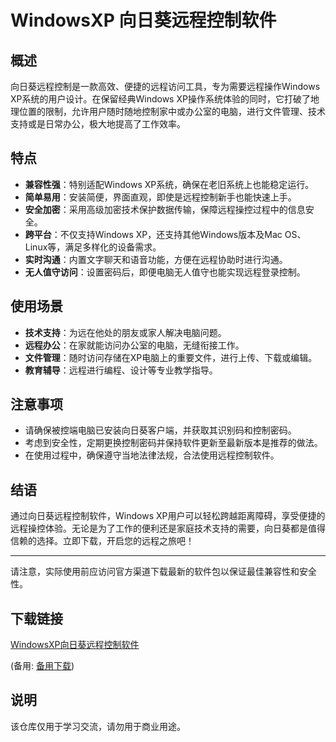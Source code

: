 # WindowsXP 向日葵远程控制软件

## 概述

向日葵远程控制是一款高效、便捷的远程访问工具，专为需要远程操作Windows XP系统的用户设计。在保留经典Windows XP操作系统体验的同时，它打破了地理位置的限制，允许用户随时随地控制家中或办公室的电脑，进行文件管理、技术支持或是日常办公，极大地提高了工作效率。

## 特点

- **兼容性强**：特别适配Windows XP系统，确保在老旧系统上也能稳定运行。
- **简单易用**：安装简便，界面直观，即使是远程控制新手也能快速上手。
- **安全加密**：采用高级加密技术保护数据传输，保障远程操控过程中的信息安全。
- **跨平台**：不仅支持Windows XP，还支持其他Windows版本及Mac OS、Linux等，满足多样化的设备需求。
- **实时沟通**：内置文字聊天和语音功能，方便在远程协助时进行沟通。
- **无人值守访问**：设置密码后，即便电脑无人值守也能实现远程登录控制。

## 使用场景

- **技术支持**：为远在他处的朋友或家人解决电脑问题。
- **远程办公**：在家就能访问办公室的电脑，无缝衔接工作。
- **文件管理**：随时访问存储在XP电脑上的重要文件，进行上传、下载或编辑。
- **教育辅导**：远程进行编程、设计等专业教学指导。

## 注意事项

- 请确保被控端电脑已安装向日葵客户端，并获取其识别码和控制密码。
- 考虑到安全性，定期更换控制密码并保持软件更新至最新版本是推荐的做法。
- 在使用过程中，确保遵守当地法律法规，合法使用远程控制软件。

## 结语

通过向日葵远程控制软件，Windows XP用户可以轻松跨越距离障碍，享受便捷的远程操控体验。无论是为了工作的便利还是家庭技术支持的需要，向日葵都是值得信赖的选择。立即下载，开启您的远程之旅吧！

---

请注意，实际使用前应访问官方渠道下载最新的软件包以保证最佳兼容性和安全性。

## 下载链接
[WindowsXP向日葵远程控制软件](https://pan.quark.cn/s/fae818a0f6a0) 

(备用: [备用下载](https://pan.baidu.com/s/1bmjYowz9xgflsAvcHtHuEQ?pwd=1234))

## 说明

该仓库仅用于学习交流，请勿用于商业用途。
